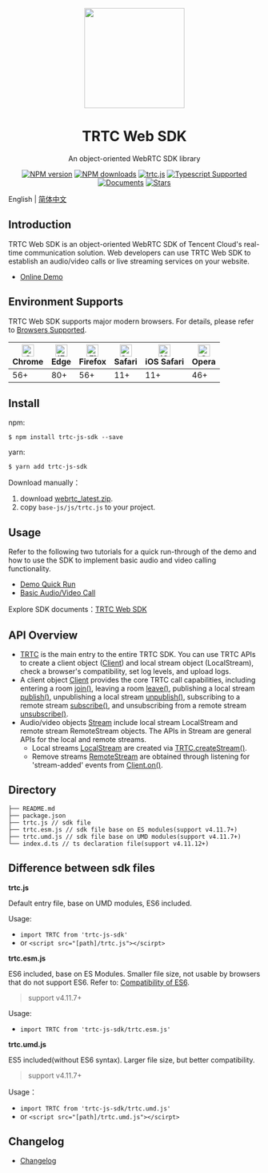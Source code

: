 <p align="center">
  <a href="https://intl.cloud.tencent.com/products/trtc">
    <img width="200" src="https://web.sdk.qcloud.com/trtc/webrtc/assets/trtc-logo.png">
  </a>
</p>

<h1 align="center">TRTC Web SDK</h1>

<div align="center">

An object-oriented WebRTC SDK library  

[![NPM version](https://img.shields.io/npm/v/trtc-js-sdk)](https://www.npmjs.com/package/trtc-js-sdk) [![NPM downloads](https://img.shields.io/npm/dw/trtc-js-sdk)](https://www.npmjs.com/package/trtc-js-sdk) [![trtc.js](https://img.shields.io/bundlephobia/min/trtc-js-sdk)](https://www.npmjs.com/package/trtc-js-sdk) [![Typescript Supported](https://img.shields.io/badge/Typescript-Supported-blue)](https://www.npmjs.com/package/trtc-js-sdk) [![Documents](https://img.shields.io/badge/-Documents-blue)](https://web.sdk.qcloud.com/trtc/webrtc/doc/en/index.html) [![Stars](https://img.shields.io/github/stars/tencentyun/TRTCSDK?style=social)](https://github.com/tencentyun/TRTCSDK) 

</div>

English | [简体中文](./README-zh_CN.md)

## Introduction

TRTC Web SDK is an object-oriented WebRTC SDK of Tencent Cloud's real-time communication solution. Web developers can use TRTC Web SDK to establish an audio/video calls or live streaming services on your website.

- [Online Demo](https://web.sdk.qcloud.com/trtc/webrtc/demo/api-sample/basic-rtc.html?lang=en)

## Environment Supports

TRTC Web SDK supports major modern browsers. For details, please refer to [Browsers Supported](https://web.sdk.qcloud.com/trtc/webrtc/doc/en/tutorial-05-info-browser.html).

| [<img src="https://web.sdk.qcloud.com/trtc/webrtc/assets/logo/chrome_48x48.png" alt="Chrome" width="24px" height="24px" />](http://godban.github.io/browsers-support-badges/)<br/>Chrome | [<img src="https://web.sdk.qcloud.com/trtc/webrtc/assets/logo/edge_48x48.png" alt="IE / Edge" width="24px" height="24px" />](http://godban.github.io/browsers-support-badges/)<br/> Edge | [<img src="https://web.sdk.qcloud.com/trtc/webrtc/assets/logo/firefox_48x48.png" alt="Firefox" width="24px" height="24px" />](http://godban.github.io/browsers-support-badges/)<br/>Firefox | [<img src="https://web.sdk.qcloud.com/trtc/webrtc/assets/logo/safari_48x48.png" alt="Safari" width="24px" height="24px" />](http://godban.github.io/browsers-support-badges/)<br/>Safari | [<img src="https://web.sdk.qcloud.com/trtc/webrtc/assets/logo/safari-ios_48x48.png" alt="iOS Safari" width="24px" height="24px" />](http://godban.github.io/browsers-support-badges/)<br/>iOS Safari | [<img src="https://web.sdk.qcloud.com/trtc/webrtc/assets/logo/opera_48x48.png" alt="Opera" width="24px" height="24px" />](http://godban.github.io/browsers-support-badges/)<br/>Opera |
| --------- | --------- | --------- | --------- | --------- | --------- |
| 56+ | 80+ | 56+ | 11+ | 11+ | 46+ |

## Install

npm:
```
$ npm install trtc-js-sdk --save
```

yarn:
```
$ yarn add trtc-js-sdk
```

Download manually：

1. download [webrtc_latest.zip](https://web.sdk.qcloud.com/trtc/webrtc/download/webrtc_latest.zip).
2. copy `base-js/js/trtc.js` to your project.

## Usage

Refer to the following two tutorials for a quick run-through of the demo and how to use the SDK to implement basic audio and video calling functionality.

- [Demo Quick Run](https://web.sdk.qcloud.com/trtc/webrtc/doc/en/tutorial-10-basic-get-started-with-demo.html)
- [Basic Audio/Video Call](https://web.sdk.qcloud.com/trtc/webrtc/doc/en/tutorial-11-basic-video-call.html)

Explore SDK documents：[TRTC Web SDK](https://web.sdk.qcloud.com/trtc/webrtc/doc/en/index.html)

## API Overview

- [TRTC](https://web.sdk.qcloud.com/trtc/webrtc/doc/en/TRTC.html) is the main entry to the entire TRTC SDK. You can use TRTC APIs to create a client object ([Client](https://web.sdk.qcloud.com/trtc/webrtc/doc/en/Client.html)) and local stream object (LocalStream), check a browser's compatibility, set log levels, and upload logs.
- A client object [Client](https://web.sdk.qcloud.com/trtc/webrtc/doc/en/Client.html) provides the core TRTC call capabilities, including entering a room [join()](https://web.sdk.qcloud.com/trtc/webrtc/doc/en/Client.html#join), leaving a room [leave()](https://web.sdk.qcloud.com/trtc/webrtc/doc/en/Client.html#leave), publishing a local stream [publish()](https://web.sdk.qcloud.com/trtc/webrtc/doc/en/Client.html#publish), unpublishing a local stream [unpublish()](https://web.sdk.qcloud.com/trtc/webrtc/doc/en/Client.html#unpublish), subscribing to a remote stream [subscribe()](https://web.sdk.qcloud.com/trtc/webrtc/doc/en/Client.html#subscribe), and unsubscribing from a remote stream [unsubscribe()](https://web.sdk.qcloud.com/trtc/webrtc/doc/en/Client.html#unsubscribe).
- Audio/video objects [Stream](https://web.sdk.qcloud.com/trtc/webrtc/doc/en/Stream.html) include local stream LocalStream and remote stream RemoteStream objects. The APIs in Stream are general APIs for the local and remote streams.
  - Local streams [LocalStream](https://web.sdk.qcloud.com/trtc/webrtc/doc/en/LocalStream.html) are created via [TRTC.createStream()](https://web.sdk.qcloud.com/trtc/webrtc/doc/en/TRTC.html#.createStream).
  - Remove streams [RemoteStream](https://web.sdk.qcloud.com/trtc/webrtc/doc/en/RemoteStream.html) are obtained through listening for 'stream-added' events from [Client.on()](https://web.sdk.qcloud.com/trtc/webrtc/doc/en/Client.html#on).

## Directory

```
├── README.md
├── package.json
├── trtc.js // sdk file
├── trtc.esm.js // sdk file base on ES modules(support v4.11.7+)
├── trtc.umd.js // sdk file base on UMD modules(support v4.11.7+)
└── index.d.ts // ts declaration file(support v4.11.12+)
```

## Difference between sdk files

**trtc.js**

Default entry file, base on UMD modules, ES6 included. 

Usage:
- `import TRTC from 'trtc-js-sdk'`
- or `<script src="[path]/trtc.js"></scirpt>`

**trtc.esm.js**

ES6 included, base on ES Modules. Smaller file size, not usable by browsers that do not support ES6. Refer to: [Compatibility of ES6](https://caniuse.com/?search=ES6).

> support v4.11.7+

Usage: 
- `import TRTC from 'trtc-js-sdk/trtc.esm.js'`

**trtc.umd.js**

ES5 included(without ES6 syntax). Larger file size, but better compatibility.

> support v4.11.7+

Usage：

- `import TRTC from 'trtc-js-sdk/trtc.umd.js'`
- or `<script src="[path]/trtc.umd.js"></scirpt>`


## Changelog

- [Changelog](https://web.sdk.qcloud.com/trtc/webrtc/doc/en/tutorial-01-info-changelog.html)
